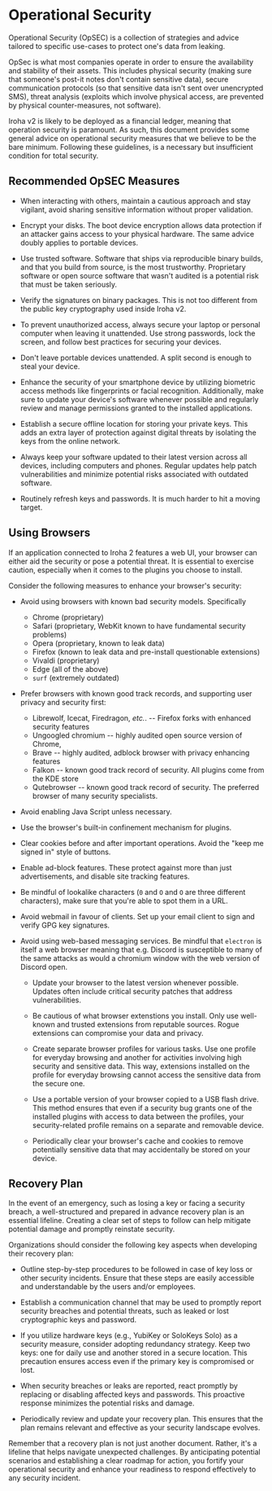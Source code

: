 # Operational Security

Operational Security (OpSEC) is a collection of strategies and advice tailored to specific use-cases to protect one's data from leaking. 

OpSec is what most companies operate in order to ensure the availability and stability of their assets. This includes physical security (making sure that someone's post-it notes don't contain sensitive data), secure communication protocols (so that sensitive data isn't sent over unencrypted SMS), threat analysis (exploits which involve physical access, are prevented by physical counter-measures, not software). 

Iroha v2 is likely to be deployed as a financial ledger, meaning that operation security is paramount. As such, this document provides some general advice on operational security measures that we believe to be the bare minimum. Following these guidelines, is a necessary but insufficient condition for total security. 

## Recommended OpSEC Measures

- When interacting with others, maintain a cautious approach and stay vigilant, avoid sharing sensitive information without proper validation.

- Encrypt your disks. The boot device encryption allows data protection if an attacker gains access to your physical hardware. The same advice doubly applies to portable devices.

- Use trusted software. Software that ships via reproducible binary builds, and that you build from source, is the most trustworthy. Proprietary software or open source software that wasn't audited is a potential risk that must be taken seriously. 

- Verify the signatures on binary packages. This is not too different from the public key cryptography used inside Iroha v2. 

- To prevent unauthorized access, always secure your laptop or personal computer when leaving it unattended. Use strong passwords, lock the screen, and follow best practices for securing your devices.

- Don't leave portable devices unattended. A split second is enough to steal your device. 

- Enhance the security of your smartphone device by utilizing biometric access methods like fingerprints or facial recognition. Additionally, make sure to update your device's software whenever possible and regularly review and manage permissions granted to the installed applications.

- Establish a secure offline location for storing your private keys. This adds an extra layer of protection against digital threats by isolating the keys from the online network.

- Always keep your software updated to their latest version across all devices, including computers and phones. Regular updates help patch vulnerabilities and minimize potential risks associated with outdated software.

- Routinely refresh keys and passwords. It is much harder to hit a moving target.

## Using Browsers

If an application connected to Iroha 2 features a web UI, your browser can either aid the security or pose a potential threat. It is essential to exercise caution, especially when it comes to the plugins you choose to install.

Consider the following measures to enhance your browser's security:
- Avoid using browsers with known bad security models. Specifically
  * Chrome (proprietary)
  * Safari (proprietary, WebKit known to have fundamental security problems)
  * Opera (proprietary, known to leak data)
  * Firefox (known to leak data and pre-install questionable extensions)
  * Vivaldi (proprietary)
  * Edge (all of the above)
  * `surf` (extremely outdated)
- Prefer browsers with known good track records, and supporting user privacy and security first:
  * Librewolf, Icecat, Firedragon, _etc._.  -- Firefox forks with enhanced security features
  * Ungoogled chromium -- highly audited open source version of Chrome, 
  * Brave -- highly audited, adblock browser with privacy enhancing features
  * Falkon -- known good track record of security. All plugins come from the KDE store
  * Qutebrowser -- known good track record of security. The preferred browser of many security specialists. 
  
- Avoid enabling Java Script unless necessary. 

- Use the browser's built-in confinement mechanism for plugins. 

- Clear cookies before and after important operations. Avoid the "keep me signed in" style of buttons. 

- Enable ad-block features. These protect against more than just advertisements, and disable site tracking features. 

- Be mindful of lookalike characters (`0` and `O` and `О` are three different characters), make sure that you're able to spot them in a URL. 

- Avoid webmail in favour of clients. Set up your email client to sign and verify GPG key signatures. 

- Avoid using web-based messaging services. Be mindful that `electron` is itself a web browser meaning that e.g. Discord is susceptible to many of the same attacks as would a chromium window with the web version of Discord open. 
  - Update your browser to the latest version whenever possible. Updates often include critical security patches that address vulnerabilities.

  - Be cautious of what browser extenstions you install. Only use well-known and trusted extensions from reputable sources. Rogue extensions can compromise your data and privacy.

  - Create separate browser profiles for various tasks. Use one profile for everyday browsing and another for activities involving high security and sensitive data. This way, extensions installed on the profile for everyday browsing cannot access the sensitive data from the secure one.

  - Use a portable version of your browser copied to a USB flash drive. This method ensures that even if a security bug grants one of the installed plugins with access to data between the profiles, your security-related profile remains on a separate and removable device.

  - Periodically clear your browser's cache and cookies to remove potentially sensitive data that may accidentally be stored on your device.

## Recovery Plan

In the event of an emergency, such as losing a key or facing a security breach, a well-structured and prepared in advance recovery plan is an essential lifeline. Creating a clear set of steps to follow can help mitigate potential damage and promptly reinstate security.

Organizations should consider the following key aspects when developing their recovery plan:

  - Outline step-by-step procedures to be followed in case of key loss or other security incidents. Ensure that these steps are easily accessible and understandable by the users and/or employees.

  - Establish a communication channel that may be used to promptly report security breaches and potential threats, such as leaked or lost cryptographic keys and password.

  - If you utilize hardware keys (e.g., YubiKey or SoloKeys Solo) as a security measure, consider adopting redundancy strategy. Keep two keys: one for daily use and another stored in a secure location. This precaution ensures access even if the primary key is compromised or lost.

  - When security breaches or leaks are reported, react promptly by replacing or disabling affected keys and passwords. This proactive response minimizes the potential risks and damage.

  - Periodically review and update your recovery plan. This ensures that the plan remains relevant and effective as your security landscape evolves.

Remember that a recovery plan is not just another document. Rather, it's a lifeline that helps navigate unexpected challenges. By anticipating potential scenarios and establishing a clear roadmap for action, you fortify your operational security and enhance your readiness to respond effectively to any security incident.
